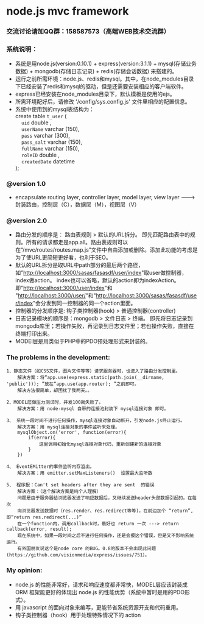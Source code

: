node.js mvc framework
=====

### 交流讨论请加QQ群：158587573（高端WEB技术交流群）

### 系统说明：
- 系统是用node.js(version:0.10.1) + express(version:3.1.1) + mysql(存储业务数据) + mongodb(存储日志记录) + redis(存储会话数据) 来搭建的。
- 运行之前所需环境：node.js、redis和mysql。其中，在node_modules目录下已经安装了redis和mysql的驱动，但是还需要安装相应的客户端软件。
- express已经安装在node_modules目录下，默认模板是使用的ejs。
- 所需环境配好后，请修改  '/config/sys.config.js' 文件里相应的配置信息。
- 系统中使用到的mysql表结构为：<br />
	create table `t_user` (<br />
		&nbsp;&nbsp;&nbsp;&nbsp;`uid` double ,<br />
		&nbsp;&nbsp;&nbsp;&nbsp;`userName` varchar (150),<br />
		&nbsp;&nbsp;&nbsp;&nbsp;`pass` varchar (300),<br />
		&nbsp;&nbsp;&nbsp;&nbsp;`pass_salt` varchar (150),<br />
		&nbsp;&nbsp;&nbsp;&nbsp;`fullName` varchar (150),<br />
		&nbsp;&nbsp;&nbsp;&nbsp;`roleID` double ,<br />
		&nbsp;&nbsp;&nbsp;&nbsp;`createdDate` datetime <br />
	); 
	

### @version 1.0
- encapsulate routing layer, controller layer, model layer, view layer ---> 封装路由，控制层（C），数据层（M），视图层（V）
	
### @version 2.0
- 路由分发的顺序是： 路由表规则  >  默认的URL拆分。 即先匹配路由表中的规则。所有的请求都走是app.all。路由表规则可以在“/mvc/routes/routes.map.js”文件中自由添加或删除。添加此功能的考虑是为了使URL更简短更好看，也利于SEO。
- 默认的URL拆分是取URL中path部分的最后两个路径，如"[http://localhost:3000/sasas/fasasdf/user/index](http://localhost:3000/sasas/fasasdf/user/index)"取user做控制器，index做action。 index也可以省略，默认的action即为indexAction。即"[http://localhost:3000/user/index](http://localhost:3000/user/index)"和 "[http://localhost:3000/user/](http://localhost:3000/user/)"和"[http://localhost:3000/sasas/fasasdf/user/index](http://localhost:3000/sasas/fasasdf/user/index)"会分发到同一控制器的同一个action里面。
- 控制器的分发顺序是: 钩子类控制器(hook)  >  普通控制器(controller)
- 日志记录模块的顺序是：mongodb > 文件日志 > 终端。  即先将日志记录到mongodb库里；若操作失败，再记录到日志文件里；若也操作失败，直接在终端打印出来。
- MODEl层是用类似于PHP中的PDO预处理形式来封装的。

### The problems in the development:
	1、静态文件（如CSS文件，图片文件等等）请求服务器时，也进入了路由分发控制里。
		解决方案：将“app.use(express.static(path.join(__dirname, 'public'))); ”放在“app.use(app.router); ”之前即可。
		解决方法很简单，却困扰了我两天。。
		
	2、MODEL层做压力测试时，并发100就失败了。
		解决方案：用 node-mysql 自带的连接池封装下 mysql连接对象 即可。
		
	3、 系统一段时间不进行任何操作，mysql连接对象自动断开，引发node.js终止运行。
		解决方案：用 mysql连接对象的事件监听来处理。 
		mysqlObject.on('error', function(error){
			if(error){
				这里调用初始化mysql连接对象代码，重新创建新的连接对象
			}
		}) 
		
	4、 EventEMitter的事件监听内存溢出。
		解决方案：用 emitter.setMaxListeners()  设置最大监听数
		
	5、 程序报：Can't set headers after they are sent  的错误
		解决方案：（这个解决方案是纯个人理解）
		问题是由于服务器给浏览器发送了响应数据后，又继续发送header头部数据引起的。在每次
		向浏览器发送数据时（res.render、res.redirect等等)，在前边加个 “return”,即“return res.redirect(...)”
		在一个function内，调用callback时，最好也 return 一次 ---> return callback(error, result);
		现在系统中，如果一段时间之后不进行任何操作，还是会报这个错误，但是又不影响系统运行。
		有外国朋友说这个是node core 的BUG。0.8的版本不会出现此问题(https://github.com/visionmedia/express/issues/751）。

### My opinion:
- node.js 的性能非常好，请求和响应速度都非常快，MODEL层应该封装成 ORM 框架能更好的体现出 node.js 的性能优势（系统中暂时是用的PDO形式）。
- 用 javascript 的面向对象来编写，更能节省系统资源开支和代码重用。
- 钩子类控制器（hook）用于处理特殊情况下的 action 	
